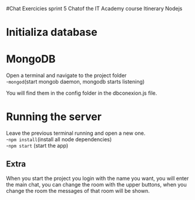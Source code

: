 #Chat
Exercicies sprint 5 Chatof the IT Academy course
Itinerary Nodejs



# Initializa database

# MongoDB
Open a terminal and navigate  to the project folder<br>
-`mongod`(start mongob daemon, mongodb starts listening)<br>

You will find them in the config folder in the dbconexion.js file.



# Running the server 
Leave the previous terminal running and open a new one.<br>
-`npm install`(install all node dependencies)<br>
-`npm start` (start the app)<br>


## Extra

When you start the project you login with the name you want, you will enter the main chat, you can change the room with the upper buttons, when you change the room the messages of that room will be shown.